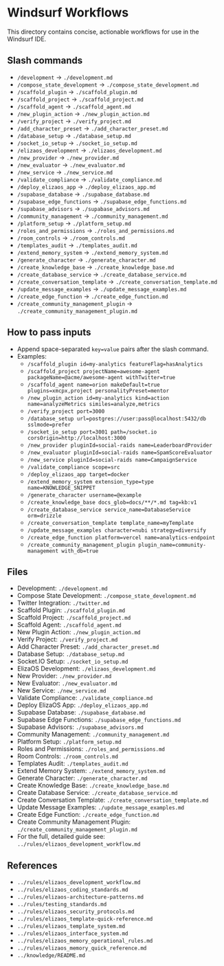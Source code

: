 # Windsurf Workflows

This directory contains concise, actionable workflows for use in the Windsurf IDE.

## Slash commands

- `/development` → `./development.md`
- `/compose_state_development` → `./compose_state_development.md`
- `/scaffold_plugin` → `./scaffold_plugin.md`
- `/scaffold_project` → `./scaffold_project.md`
- `/scaffold_agent` → `./scaffold_agent.md`
- `/new_plugin_action` → `./new_plugin_action.md`
- `/verify_project` → `./verify_project.md`
- `/add_character_preset` → `./add_character_preset.md`
- `/database_setup` → `./database_setup.md`
- `/socket_io_setup` → `./socket_io_setup.md`
- `/elizaos_development` → `./elizaos_development.md`
- `/new_provider` → `./new_provider.md`
- `/new_evaluator` → `./new_evaluator.md`
- `/new_service` → `./new_service.md`
- `/validate_compliance` → `./validate_compliance.md`
- `/deploy_elizaos_app` → `./deploy_elizaos_app.md`
- `/supabase_database` → `./supabase_database.md`
- `/supabase_edge_functions` → `./supabase_edge_functions.md`
- `/supabase_advisors` → `./supabase_advisors.md`
- `/community_management` → `./community_management.md`
- `/platform_setup` → `./platform_setup.md`
- `/roles_and_permissions` → `./roles_and_permissions.md`
- `/room_controls` → `./room_controls.md`
- `/templates_audit` → `./templates_audit.md`
- `/extend_memory_system` → `./extend_memory_system.md`
- `/generate_character` → `./generate_character.md`
- `/create_knowledge_base` → `./create_knowledge_base.md`
- `/create_database_service` → `./create_database_service.md`
- `/create_conversation_template` → `./create_conversation_template.md`
- `/update_message_examples` → `./update_message_examples.md`
- `/create_edge_function` → `./create_edge_function.md`
- `/create_community_management_plugin` → `./create_community_management_plugin.md`

## How to pass inputs

- Append space-separated `key=value` pairs after the slash command.
- Examples:
  - `/scaffold_plugin id=my-analytics featureFlag=hasAnalytics`
  - `/scaffold_project projectName=awesome-agent packageName=@acme/awesome-agent withTwitter=true`
  - `/scaffold_agent name=orion makeDefault=true plugins=xmcpx,project personalityPreset=mentor`
  - `/new_plugin_action id=my-analytics kind=action name=analyzeMetrics similes=analyze,metrics`
  - `/verify_project port=3000`
  - `/database_setup url=postgres://user:pass@localhost:5432/db sslmode=prefer`
  - `/socket_io_setup port=3001 path=/socket.io corsOrigin=http://localhost:3000`
  - `/new_provider pluginId=social-raids name=LeaderboardProvider`
  - `/new_evaluator pluginId=social-raids name=SpamScoreEvaluator`
  - `/new_service pluginId=social-raids name=CampaignService`
  - `/validate_compliance scope=src`
  - `/deploy_elizaos_app target=docker`
  - `/extend_memory_system extension_type=type name=KNOWLEDGE_SNIPPET`
  - `/generate_character username=@example`
  - `/create_knowledge_base docs_glob=docs/**/*.md tag=kb:v1`
  - `/create_database_service service_name=DatabaseService orm=drizzle`
  - `/create_conversation_template template_name=myTemplate`
  - `/update_message_examples character=nubi strategy=diversify`
  - `/create_edge_function platform=vercel name=analytics-endpoint`
  - `/create_community_management_plugin plugin_name=community-management with_db=true`

## Files

- Development: `./development.md`
- Compose State Development: `./compose_state_development.md`
- Twitter Integration: `./twitter.md`
- Scaffold Plugin: `./scaffold_plugin.md`
- Scaffold Project: `./scaffold_project.md`
- Scaffold Agent: `./scaffold_agent.md`
- New Plugin Action: `./new_plugin_action.md`
- Verify Project: `./verify_project.md`
- Add Character Preset: `./add_character_preset.md`
- Database Setup: `./database_setup.md`
- Socket.IO Setup: `./socket_io_setup.md`
- ElizaOS Development: `./elizaos_development.md`
- New Provider: `./new_provider.md`
- New Evaluator: `./new_evaluator.md`
- New Service: `./new_service.md`
- Validate Compliance: `./validate_compliance.md`
- Deploy ElizaOS App: `./deploy_elizaos_app.md`
- Supabase Database: `./supabase_database.md`
- Supabase Edge Functions: `./supabase_edge_functions.md`
- Supabase Advisors: `./supabase_advisors.md`
- Community Management: `./community_management.md`
- Platform Setup: `./platform_setup.md`
- Roles and Permissions: `./roles_and_permissions.md`
- Room Controls: `./room_controls.md`
- Templates Audit: `./templates_audit.md`
- Extend Memory System: `./extend_memory_system.md`
- Generate Character: `./generate_character.md`
- Create Knowledge Base: `./create_knowledge_base.md`
- Create Database Service: `./create_database_service.md`
- Create Conversation Template: `./create_conversation_template.md`
- Update Message Examples: `./update_message_examples.md`
- Create Edge Function: `./create_edge_function.md`
- Create Community Management Plugin: `./create_community_management_plugin.md`
- For the full, detailed guide see: `../rules/elizaos_development_workflow.md`

## References

- `../rules/elizaos_development_workflow.md`
- `../rules/elizaos_coding_standards.md`
- `../rules/elizaos-architecture-patterns.md`
- `../rules/testing_standards.md`
- `../rules/elizaos_security_protocols.md`
- `../rules/elizaos_template-quick-reference.md`
- `../rules/elizaos_template_system.md`
- `../rules/elizaos_interface_system.md`
- `../rules/elizaos_memory_operational_rules.md`
- `../rules/elizaos_memory_quick_reference.md`
- `../knowledge/README.md`
